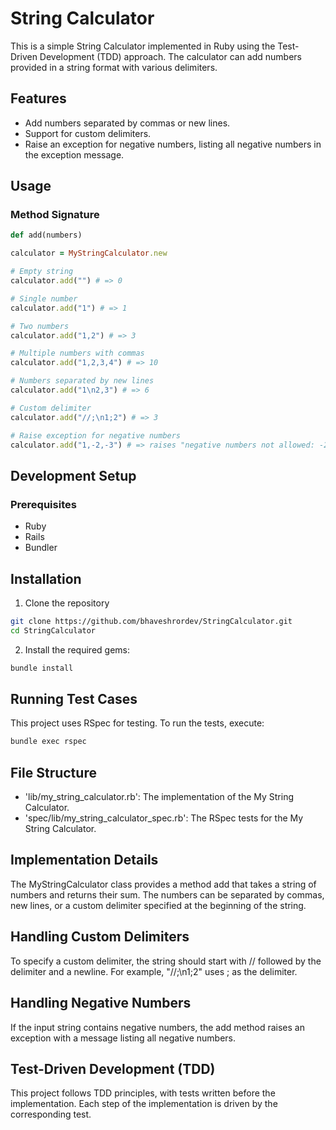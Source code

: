 # String Calculator

This is a simple String Calculator implemented in Ruby using the Test-Driven Development (TDD) approach. The calculator can add numbers provided in a string format with various delimiters.

## Features

- Add numbers separated by commas or new lines.
- Support for custom delimiters.
- Raise an exception for negative numbers, listing all negative numbers in the exception message.

## Usage

### Method Signature

```ruby
def add(numbers)

calculator = MyStringCalculator.new

# Empty string
calculator.add("") # => 0

# Single number
calculator.add("1") # => 1

# Two numbers
calculator.add("1,2") # => 3

# Multiple numbers with commas
calculator.add("1,2,3,4") # => 10

# Numbers separated by new lines
calculator.add("1\n2,3") # => 6

# Custom delimiter
calculator.add("//;\n1;2") # => 3

# Raise exception for negative numbers
calculator.add("1,-2,-3") # => raises "negative numbers not allowed: -2,-3"

```

## Development Setup

### Prerequisites

- Ruby
- Rails
- Bundler

## Installation

1. Clone the repository

```bash
git clone https://github.com/bhaveshrordev/StringCalculator.git
cd StringCalculator
```

2. Install the required gems:

```bash
bundle install
```

## Running Test Cases

This project uses RSpec for testing. To run the tests, execute:

```bash
bundle exec rspec
```

## File Structure

* 'lib/my_string_calculator.rb': The implementation of the My String Calculator.
* 'spec/lib/my_string_calculator_spec.rb': The RSpec tests for the My String Calculator.

## Implementation Details

The MyStringCalculator class provides a method add that takes a string of numbers and returns their sum. The numbers can be separated by commas, new lines, or a custom delimiter specified at the beginning of the string.

## Handling Custom Delimiters

To specify a custom delimiter, the string should start with // followed by the delimiter and a newline. For example, "//;\n1;2" uses ; as the delimiter.


## Handling Negative Numbers

If the input string contains negative numbers, the add method raises an exception with a message listing all negative numbers.

## Test-Driven Development (TDD)

This project follows TDD principles, with tests written before the implementation. Each step of the implementation is driven by the corresponding test.